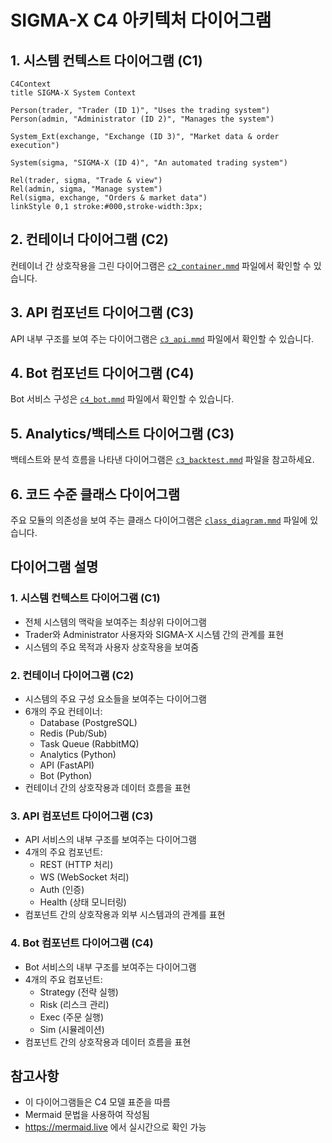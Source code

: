 # SIGMA-X C4 아키텍처 다이어그램

## 1. 시스템 컨텍스트 다이어그램 (C1)

```mermaid
C4Context
title SIGMA-X System Context

Person(trader, "Trader (ID 1)", "Uses the trading system")
Person(admin, "Administrator (ID 2)", "Manages the system")

System_Ext(exchange, "Exchange (ID 3)", "Market data & order execution")

System(sigma, "SIGMA-X (ID 4)", "An automated trading system")

Rel(trader, sigma, "Trade & view")
Rel(admin, sigma, "Manage system")
Rel(sigma, exchange, "Orders & market data")
linkStyle 0,1 stroke:#000,stroke-width:3px;
```

## 2. 컨테이너 다이어그램 (C2)

컨테이너 간 상호작용을 그린 다이어그램은
[`c2_container.mmd`](c2_container.mmd) 파일에서 확인할 수 있습니다.

## 3. API 컴포넌트 다이어그램 (C3)

API 내부 구조를 보여 주는 다이어그램은
[`c3_api.mmd`](c3_api.mmd) 파일에서 확인할 수 있습니다.

## 4. Bot 컴포넌트 다이어그램 (C4)

Bot 서비스 구성은 [`c4_bot.mmd`](c4_bot.mmd) 파일에서 확인할 수 있습니다.

## 5. Analytics/백테스트 다이어그램 (C3)

백테스트와 분석 흐름을 나타낸 다이어그램은
[`c3_backtest.mmd`](c3_backtest.mmd) 파일을 참고하세요.

## 6. 코드 수준 클래스 다이어그램

주요 모듈의 의존성을 보여 주는 클래스 다이어그램은
[`class_diagram.mmd`](class_diagram.mmd) 파일에 있습니다.

## 다이어그램 설명

### 1. 시스템 컨텍스트 다이어그램 (C1)
- 전체 시스템의 맥락을 보여주는 최상위 다이어그램
- Trader와 Administrator 사용자와 SIGMA-X 시스템 간의 관계를 표현
- 시스템의 주요 목적과 사용자 상호작용을 보여줌

### 2. 컨테이너 다이어그램 (C2)
- 시스템의 주요 구성 요소들을 보여주는 다이어그램
- 6개의 주요 컨테이너:
  - Database (PostgreSQL)
  - Redis (Pub/Sub)
  - Task Queue (RabbitMQ)
  - Analytics (Python)
  - API (FastAPI)
  - Bot (Python)
- 컨테이너 간의 상호작용과 데이터 흐름을 표현

### 3. API 컴포넌트 다이어그램 (C3)
- API 서비스의 내부 구조를 보여주는 다이어그램
- 4개의 주요 컴포넌트:
  - REST (HTTP 처리)
  - WS (WebSocket 처리)
  - Auth (인증)
  - Health (상태 모니터링)
- 컴포넌트 간의 상호작용과 외부 시스템과의 관계를 표현

### 4. Bot 컴포넌트 다이어그램 (C4)
- Bot 서비스의 내부 구조를 보여주는 다이어그램
- 4개의 주요 컴포넌트:
  - Strategy (전략 실행)
  - Risk (리스크 관리)
  - Exec (주문 실행)
  - Sim (시뮬레이션)
- 컴포넌트 간의 상호작용과 데이터 흐름을 표현

## 참고사항
- 이 다이어그램들은 C4 모델 표준을 따름
- Mermaid 문법을 사용하여 작성됨
- https://mermaid.live 에서 실시간으로 확인 가능
